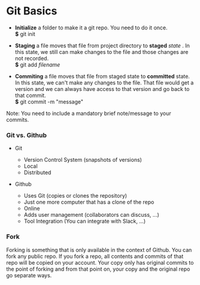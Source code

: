 # Git Basics

* **Initialize** a folder to make it a git repo. You need to do it once.\
**$** git init

* **Staging** a file moves that file from project directory to **staged** _state_ . In this state, we still can make changes to the file and those changes are not recorded.\
**$** git add _filename_

* **Commiting** a file moves that file from staged state to **committed** state. In this state, we can't make any changes to the file. That file would get a version and we can always have access to that version and go back to that commit. \
**$** git commit -m "message"

Note: You need to include a mandatory brief note/message to your commits. 


### Git vs. Github

* Git
  * Version Control System (snapshots of versions)
  * Local
  * Distributed

* Github
  * Uses Git (copies or clones the repository)
  * Just one more computer that has a clone of the repo
  * Online
  * Adds user management (collaborators can discuss, ...)
  * Tool Integration (You can integrate with Slack, ...) 

### Fork

Forking is something that is only available in the context of Github. You can fork any public repo. If you fork a repo, all contents and commits of that repo will be copied on your account. Your copy only has original commits to the point of forking and from that point on, your copy and the original repo go separate ways. 

